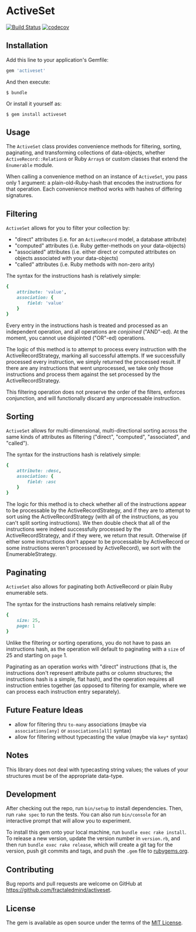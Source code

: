 # ActiveSet

[![Build Status](https://travis-ci.com/fractaledmind/activeset.svg?branch=master)](https://travis-ci.com/fractaledmind/activeset)
[![codecov](https://codecov.io/gh/fractaledmind/activeset/branch/master/graph/badge.svg)](https://codecov.io/gh/fractaledmind/activeset)

## Installation

Add this line to your application's Gemfile:

```ruby
gem 'activeset'
```

And then execute:

    $ bundle

Or install it yourself as:

    $ gem install activeset

## Usage

The `ActiveSet` class provides convenience methods for filtering, sorting, paginating, and transforming collections of data-objects, whether `ActiveRecord::Relation`s or Ruby `Array`s or custom classes that extend the `Enumerable` module.

When calling a convenience method on an instance of `ActiveSet`, you pass only 1 argument: a plain-old-Ruby-hash that encodes the instructions for that operation. Each convenience method works with hashes of differing signatures.

## Filtering

`ActiveSet` allows for you to filter your collection by:

- "direct" attributes (i.e. for an `ActiveRecord` model, a database attribute)
- "computed" attributes (i.e. Ruby getter-methods on your data-objects)
- "associated" attributes (i.e. either direct or computed attributes on objects associated with your data-objects)
- "called" attributes (i.e. Ruby methods with non-zero arity)

The syntax for the instructions hash is relatively simple:

```ruby
{
    attribute: 'value',
    association: {
        field: 'value'
    }
}
```

Every entry in the instructions hash is treated and processed as an independent operation, and all operations are _conjoined_ ("AND"-ed). At the moment, you cannot use disjointed ("OR"-ed) operations.

The logic of this method is to attempt to process every instruction with the ActiveRecordStrategy, marking all successful attempts. If we successfully processed every instruction, we simply returned the processed result. If there are any instructions that went unprocessed, we take only those instructions and process them against the set processed by the ActiveRecordStrategy.

This filtering operation does not preserve the order of the filters, enforces conjunction, and will functionally discard any unprocessable instruction.

## Sorting

`ActiveSet` allows for multi-dimensional, multi-directional sorting across the same kinds of attributes as filtering ("direct", "computed", "associated", and "called").

The syntax for the instructions hash is relatively simple:

```ruby
{
    attribute: :desc,
    association: {
        field: :asc
    }
}
```

The logic for this method is to check whether all of the instructions appear to be processable by the ActiveRecordStrategy, and if they are to attempt to sort using the ActiveRecordStrategy (with all of the instructions, as you can't split sorting instructions). We then double check that all of the instructions were indeed successfully processed by the ActiveRecordStrategy, and if they were, we return that result. Otherwise (if either some instructions don't appear to be processable by ActiveRecord or some instructions weren't processed by ActiveRecord), we sort with the EnumerableStrategy.

## Paginating

`ActiveSet` also allows for paginating both ActiveRecord or plain Ruby enumerable sets.

The syntax for the instructions hash remains relatively simple:

```ruby
{
    size: 25,
    page: 1
}
```

Unlike the filtering or sorting operations, you do not have to pass an instructions hash, as the operation will default to paginating with a `size` of 25 and starting on `page` 1.

Paginating as an operation works with "direct" instructions (that is, the instructions don't represent attribute paths or column structures; the instructions hash is a simple, flat hash), and the operation requires all instruction entries together (as opposed to filtering for example, where we can process each instruction entry separately).

## Future Feature Ideas

- allow for filtering thru `to-many` associations (maybe via `associations[any]` or `associations[all]` syntax)
- allow for filtering without typecasting the value (maybe via `key*` syntax)

## Notes

This library does not deal with typecasting string values; the values of your structures must be of the appropriate data-type.

## Development

After checking out the repo, run `bin/setup` to install dependencies. Then, run `rake spec` to run the tests. You can also run `bin/console` for an interactive prompt that will allow you to experiment.

To install this gem onto your local machine, run `bundle exec rake install`. To release a new version, update the version number in `version.rb`, and then run `bundle exec rake release`, which will create a git tag for the version, push git commits and tags, and push the `.gem` file to [rubygems.org](https://rubygems.org).

## Contributing

Bug reports and pull requests are welcome on GitHub at https://github.com/fractaledmind/activeset.

## License

The gem is available as open source under the terms of the [MIT License](http://opensource.org/licenses/MIT).
